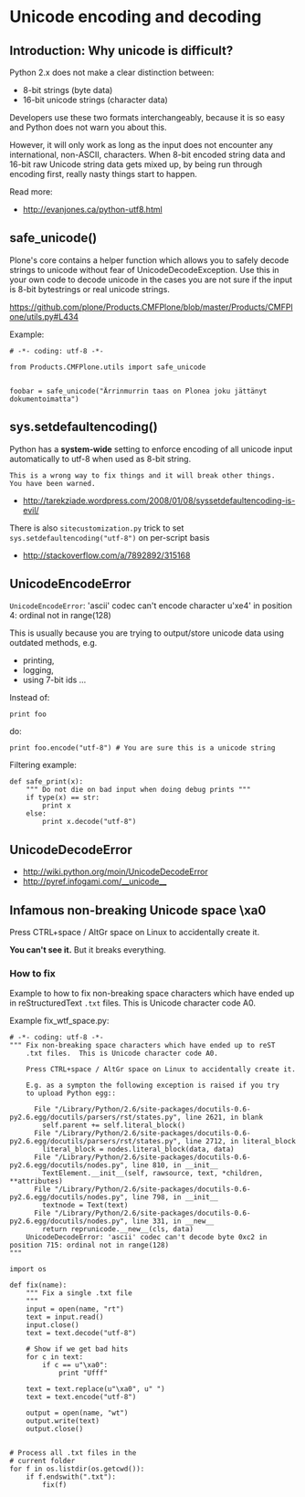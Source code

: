 # Unicode encoding and decoding

## Introduction: Why unicode is difficult?

Python 2.x does not make a clear distinction between:

- 8-bit strings (byte data)
- 16-bit unicode strings (character data)

Developers use these two formats interchangeably, because it is so easy and
Python does not warn you about this.

However, it will only work as long as the input does not encounter any
international, non-ASCII, characters.  When 8-bit encoded string data and
16-bit raw Unicode string data gets mixed up, by being run through encoding
first, really nasty things start to happen.

Read more:

- <http://evanjones.ca/python-utf8.html>

## safe_unicode()

Plone's core contains a helper function which allows you
to safely decode strings to unicode without fear of UnicodeDecodeException.
Use this in your own code to decode unicode in the cases you are
not sure if the input is 8-bit bytestrings or real unicode strings.

<https://github.com/plone/Products.CMFPlone/blob/master/Products/CMFPlone/utils.py#L434>

Example:

```
# -*- coding: utf-8 -*-

from Products.CMFPlone.utils import safe_unicode


foobar = safe_unicode("Ärrinmurrin taas on Plonea joku jättänyt dokumentoimatta")
```

## sys.setdefaultencoding()

Python has a **system-wide** setting to enforce encoding of all unicode
input automatically to utf-8 when used as 8-bit string.

```{warning}
This is a wrong way to fix things and it will break other things.
You have been warned.
```

- <http://tarekziade.wordpress.com/2008/01/08/syssetdefaultencoding-is-evil/>

There is also `sitecustomization.py` trick to set `sys.setdefaultencoding("utf-8")` on per-script basis

- <http://stackoverflow.com/a/7892892/315168>

## UnicodeEncodeError

`UnicodeEncodeError`: 'ascii' codec can't encode character u'xe4' in position 4: ordinal not in range(128)

This is usually because you are trying to output/store unicode data using
outdated methods, e.g.

- printing,
- logging,
- using 7-bit ids ...

Instead of:

```
print foo
```

do:

```
print foo.encode("utf-8") # You are sure this is a unicode string
```

Filtering example:

```
def safe_print(x):
    """ Do not die on bad input when doing debug prints """
    if type(x) == str:
        print x
    else:
        print x.decode("utf-8")
```

## UnicodeDecodeError

- <http://wiki.python.org/moin/UnicodeDecodeError>
- <http://pyref.infogami.com/__unicode__>

## Infamous non-breaking Unicode space \\xa0

Press CTRL+space / AltGr space on Linux to accidentally create it.

**You can't see it.** But it breaks everything.

### How to fix

Example to how to fix non-breaking space characters which have ended up
in reStructuredText `.txt` files.  This is Unicode character code A0.

Example fix_wtf_space.py:

```
# -*- coding: utf-8 -*-
""" Fix non-breaking space characters which have ended up to reST
    .txt files.  This is Unicode character code A0.

    Press CTRL+space / AltGr space on Linux to accidentally create it.

    E.g. as a sympton the following exception is raised if you try
    to upload Python egg::

      File "/Library/Python/2.6/site-packages/docutils-0.6-py2.6.egg/docutils/parsers/rst/states.py", line 2621, in blank
        self.parent += self.literal_block()
      File "/Library/Python/2.6/site-packages/docutils-0.6-py2.6.egg/docutils/parsers/rst/states.py", line 2712, in literal_block
        literal_block = nodes.literal_block(data, data)
      File "/Library/Python/2.6/site-packages/docutils-0.6-py2.6.egg/docutils/nodes.py", line 810, in __init__
        TextElement.__init__(self, rawsource, text, *children, **attributes)
      File "/Library/Python/2.6/site-packages/docutils-0.6-py2.6.egg/docutils/nodes.py", line 798, in __init__
        textnode = Text(text)
      File "/Library/Python/2.6/site-packages/docutils-0.6-py2.6.egg/docutils/nodes.py", line 331, in __new__
        return reprunicode.__new__(cls, data)
    UnicodeDecodeError: 'ascii' codec can't decode byte 0xc2 in position 715: ordinal not in range(128)
"""

import os

def fix(name):
    """ Fix a single .txt file
    """
    input = open(name, "rt")
    text = input.read()
    input.close()
    text = text.decode("utf-8")

    # Show if we get bad hits
    for c in text:
        if c == u"\xa0":
            print "Ufff"

    text = text.replace(u"\xa0", u" ")
    text = text.encode("utf-8")

    output = open(name, "wt")
    output.write(text)
    output.close()


# Process all .txt files in the
# current folder
for f in os.listdir(os.getcwd()):
    if f.endswith(".txt"):
        fix(f)
```
